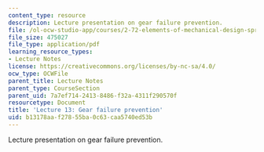 ```yaml
---
content_type: resource
description: Lecture presentation on gear failure prevention.
file: /ol-ocw-studio-app/courses/2-72-elements-of-mechanical-design-spring-2009/b13178aaf27855ba0c63caa5740ed53b_MIT2_72s09_lec13.pdf
file_size: 475027
file_type: application/pdf
learning_resource_types:
- Lecture Notes
license: https://creativecommons.org/licenses/by-nc-sa/4.0/
ocw_type: OCWFile
parent_title: Lecture Notes
parent_type: CourseSection
parent_uid: 7a7ef714-2413-8486-f32a-4311f290570f
resourcetype: Document
title: 'Lecture 13: Gear failure prevention'
uid: b13178aa-f278-55ba-0c63-caa5740ed53b
---
```

Lecture presentation on gear failure prevention.